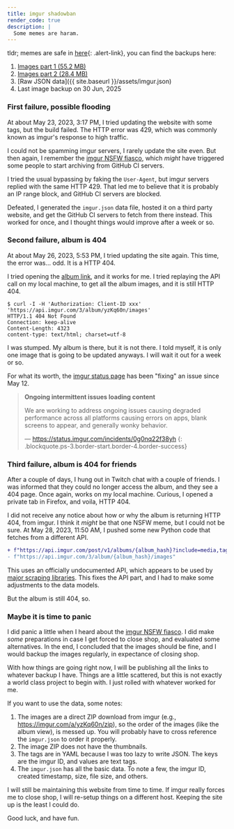 ```yaml
---
title: imgur shadowban
render_code: true
description: |
  Some memes are haram.
---
```


<div class="alert alert-primary" markdown="1">

tldr; memes are safe in [here](../imgur/){: .alert-link}, you can find the backups here:

1. [Images part 1 (55.2 MB)](https://f000.backblazeb2.com/file/thes1tuation-memes/magomet.zip)
1. [Images part 2 (28.4 MB)](https://f000.backblazeb2.com/file/thes1tuation-memes/magomet2.zip)
1. [Raw JSON data]({{ site.baseurl }}/assets/imgur.json)
1. Last image backup on 30 Jun, 2025

</div>

### First failure, possible flooding

At about <time datetime="2023-05-23T15:17:34+08:00">May 23, 2023, 3:17 PM</time>,
I tried updating the website with some tags, but the build failed.
The HTTP error was 429, which was commonly known as imgur's response
to high traffic.

I could not be spamming imgur servers, I rarely update the site even.
But then again, I remember the [imgur NSFW fiasco][1],
which _might_ have triggered some people to start archiving from GitHub CI servers.

I tried the usual bypassing by faking the `User-Agent`, but imgur servers
replied with the same HTTP 429. That led me to believe that it is probably
an IP range block, and GitHub CI servers are blocked.

Defeated, I generated the `imgur.json` data file, hosted it on a third party
website, and get the GitHub CI servers to fetch from there instead. This worked
for once, and I thought things would improve after a week or so.

### Second failure, album is 404

At about <time datetime="2023-05-26T17:53:26+08:00">May 26, 2023, 5:53 PM</time>,
I tried updating the site again. This time, the error was... odd. It is a HTTP 404.

I tried opening the [album link](https://imgur.com/a/yzKq60n), and it works for me.
I tried replaying the API call on my local machine, to get all the album images,
and it is still HTTP 404.

```console
$ curl -I -H 'Authorization: Client-ID xxx' 'https://api.imgur.com/3/album/yzKq60n/images'
HTTP/1.1 404 Not Found
Connection: keep-alive
Content-Length: 4323
content-type: text/html; charset=utf-8
```

I was stumped. My album is there, but it is not there. I told myself,
it is only one image that is going to be updated anyways. I will wait it out
for a week or so.

For what its worth, the [imgur status page](https://status.imgur.com/) has been
"fixing" an issue since May 12.

<!-- prettier-ignore-start -->
> **Ongoing intermittent issues loading content**
>
> We are working to address ongoing issues causing degraded performance across all platforms causing errors on apps, blank screens to appear, and generally wonky behavior.
>
> &mdash; <https://status.imgur.com/incidents/0g0nq22f38yh>
{: .blockquote.ps-3.border-start.border-4.border-success}
<!-- prettier-ignore-end -->

### Third failure, album is 404 for friends

After a couple of days, I hung out in Twitch chat with a couple of friends.
I was informed that they could no longer access the album, and they see a 404 page.
Once again, works on my local machine. Curious, I opened a private tab in Firefox,
and voila, HTTP 404.

I did not receive any notice about how or why the album is returning HTTP 404,
from imgur. I think it _might_ be that one NSFW meme, but I could not be sure.
At <time datetime="2023-05-28T11:50:23+08:00">May 28, 2023, 11:50 AM</time>,
I pushed some new Python code that fetches from a different API.

```diff
+ f"https://api.imgur.com/post/v1/albums/{album_hash}?include=media,tags,account"
- f"https://api.imgur.com/3/album/{album_hash}/images"
```

This uses an officially undocumented API, which appears to be used by
[major scraping libraries](https://github.com/mikf/gallery-dl/blob/v1.25.5/gallery_dl/extractor/imgur.py#L413).
This fixes the API part, and I had to make some adjustments to the data models.

But the album is still 404, so.

### Maybe it is time to panic

I did panic a little when I heard about the [imgur NSFW fiasco][1]. I did make
_some_ preparations in case I get forced to close shop, and evaluated some
alternatives. In the end, I concluded that the images should be fine, and I would
backup the images regularly, in expectance of closing shop.

With how things are going right now, I will be publishing all the links to whatever
backup I have. Things are a little scattered, but this is not exactly a
world class project to begin with. I just rolled with whatever worked for me.

If you want to use the data, some notes:

1. The images are a direct ZIP download from imgur (e.g., <https://imgur.com/a/yzKq60n/zip>),
   so the order of the images (like the album view), is messed up. You will
   probably have to cross reference the `imgur.json` to order it properly.
1. The image ZIP does not have the thumbnails.
1. The tags are in YAML because I was too lazy to write JSON. The keys are the
   imgur ID, and values are text tags.
1. The `imgur.json` has all the basic data. To note a few, the imgur ID, created timestamp,
   size, file size, and others.

I will still be maintaining this website from time to time. If imgur really forces
me to close shop, I will re-setup things on a different host. Keeping the site
up is the least I could do.

Good luck, and have fun.

[1]: https://old.reddit.com/r/DataHoarder/comments/12sbch3/imgur_is_updating_their_tos_on_may_15_2023_all/
